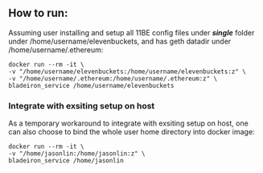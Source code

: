 ## How to run:

Assuming user installing and setup all 11BE config files under ***single*** folder under /home/username/elevenbuckets, and has geth datadir under /home/username/.ethereum:

```
docker run --rm -it \
-v "/home/username/elevenbuckets:/home/username/elevenbuckets:z" \
-v "/home/username/.ethereum:/home/username/.ethereum:z" \
bladeiron_service /home/username/elevenbuckets
```

### Integrate with exsiting setup on host 

As a temporary workaround to integrate with exsiting setup on host, one can also choose to bind the whole user home directory into docker image:

```
docker run --rm -it \
-v "/home/jasonlin:/home/jasonlin:z" \
bladeiron_service /home/jasonlin
```
